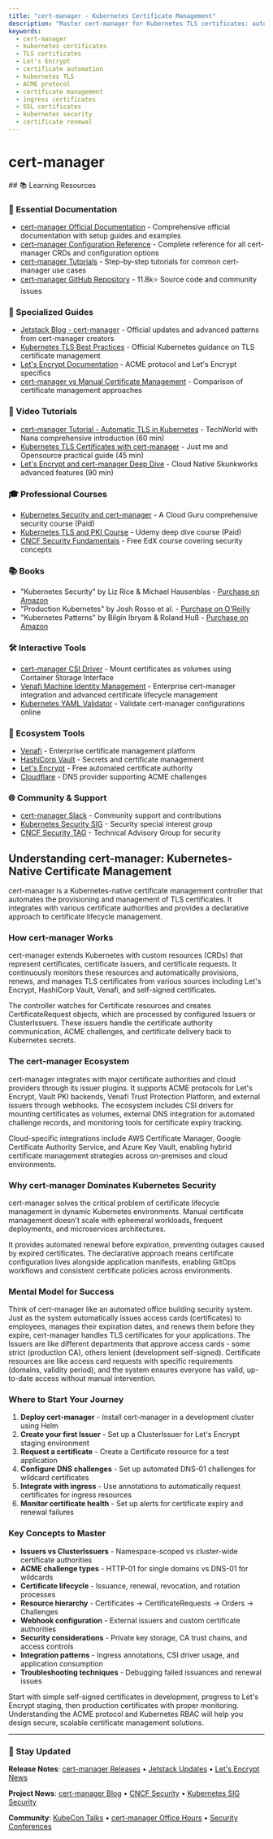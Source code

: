 ```yaml
---
title: "cert-manager - Kubernetes Certificate Management"
description: "Master cert-manager for Kubernetes TLS certificates: automate Let's Encrypt, manage certificate lifecycles, and secure ingress with automated certificate provisioning."
keywords:
  - cert-manager
  - kubernetes certificates
  - TLS certificates
  - Let's Encrypt
  - certificate automation
  - kubernetes TLS
  - ACME protocol
  - certificate management
  - ingress certificates
  - SSL certificates
  - kubernetes security
  - certificate renewal
---
```


# cert-manager

<GitHubButtons />
## 📚 Learning Resources

### 📖 Essential Documentation
- [cert-manager Official Documentation](https://cert-manager.io/docs/) - Comprehensive official documentation with setup guides and examples
- [cert-manager Configuration Reference](https://cert-manager.io/docs/configuration/) - Complete reference for all cert-manager CRDs and configuration options
- [cert-manager Tutorials](https://cert-manager.io/docs/tutorials/) - Step-by-step tutorials for common cert-manager use cases
- [cert-manager GitHub Repository](https://github.com/jetstack/cert-manager) - 11.8k⭐ Source code and community issues

### 📝 Specialized Guides
- [Jetstack Blog - cert-manager](https://blog.jetstack.io/) - Official updates and advanced patterns from cert-manager creators
- [Kubernetes TLS Best Practices](https://kubernetes.io/docs/concepts/configuration/tls/) - Official Kubernetes guidance on TLS certificate management
- [Let's Encrypt Documentation](https://letsencrypt.org/docs/) - ACME protocol and Let's Encrypt specifics
- [cert-manager vs Manual Certificate Management](https://learnk8s.io/cert-manager) - Comparison of certificate management approaches

### 🎥 Video Tutorials
- [cert-manager Tutorial - Automatic TLS in Kubernetes](https://www.youtube.com/watch?v=7m4_kZOObzw) - TechWorld with Nana comprehensive introduction (60 min)
- [Kubernetes TLS Certificates with cert-manager](https://www.youtube.com/watch?v=hoLUigg4V18) - Just me and Opensource practical guide (45 min)
- [Let's Encrypt and cert-manager Deep Dive](https://www.youtube.com/watch?v=3bwdcPn-_9c) - Cloud Native Skunkworks advanced features (90 min)

### 🎓 Professional Courses
- [Kubernetes Security and cert-manager](https://acloudguru.com/course/kubernetes-security) - A Cloud Guru comprehensive security course (Paid)
- [Kubernetes TLS and PKI Course](https://www.udemy.com/course/kubernetes-tls/) - Udemy deep dive course (Paid)
- [CNCF Security Fundamentals](https://www.edx.org/course/introduction-to-kubernetes) - Free EdX course covering security concepts

### 📚 Books
- "Kubernetes Security" by Liz Rice & Michael Hausenblas - [Purchase on Amazon](https://www.amazon.com/dp/1492046655)
- "Production Kubernetes" by Josh Rosso et al. - [Purchase on O'Reilly](https://www.oreilly.com/library/view/production-kubernetes/9781492092292/)
- "Kubernetes Patterns" by Bilgin Ibryam & Roland Huß - [Purchase on Amazon](https://www.amazon.com/dp/1492050288)

### 🛠️ Interactive Tools
- [cert-manager CSI Driver](https://github.com/cert-manager/csi-driver) - Mount certificates as volumes using Container Storage Interface
- [Venafi Machine Identity Management](https://venafi.com/machine-identity-management/) - Enterprise cert-manager integration and advanced certificate lifecycle management
- [Kubernetes YAML Validator](https://kubeyaml.com/) - Validate cert-manager configurations online

### 🚀 Ecosystem Tools
- [Venafi](https://venafi.com/) - Enterprise certificate management platform
- [HashiCorp Vault](https://www.vaultproject.io/) - Secrets and certificate management
- [Let's Encrypt](https://letsencrypt.org/) - Free automated certificate authority
- [Cloudflare](https://www.cloudflare.com/) - DNS provider supporting ACME challenges

### 🌐 Community & Support
- [cert-manager Slack](https://cert-manager.io/docs/contributing/) - Community support and contributions
- [Kubernetes Security SIG](https://github.com/kubernetes/community/tree/master/sig-security) - Security special interest group
- [CNCF Security TAG](https://github.com/cncf/tag-security) - Technical Advisory Group for security

## Understanding cert-manager: Kubernetes-Native Certificate Management

cert-manager is a Kubernetes-native certificate management controller that automates the provisioning and management of TLS certificates. It integrates with various certificate authorities and provides a declarative approach to certificate lifecycle management.

### How cert-manager Works
cert-manager extends Kubernetes with custom resources (CRDs) that represent certificates, certificate issuers, and certificate requests. It continuously monitors these resources and automatically provisions, renews, and manages TLS certificates from various sources including Let's Encrypt, HashiCorp Vault, Venafi, and self-signed certificates.

The controller watches for Certificate resources and creates CertificateRequest objects, which are processed by configured Issuers or ClusterIssuers. These issuers handle the certificate authority communication, ACME challenges, and certificate delivery back to Kubernetes secrets.

### The cert-manager Ecosystem
cert-manager integrates with major certificate authorities and cloud providers through its issuer plugins. It supports ACME protocols for Let's Encrypt, Vault PKI backends, Venafi Trust Protection Platform, and external issuers through webhooks. The ecosystem includes CSI drivers for mounting certificates as volumes, external DNS integration for automated challenge records, and monitoring tools for certificate expiry tracking.

Cloud-specific integrations include AWS Certificate Manager, Google Certificate Authority Service, and Azure Key Vault, enabling hybrid certificate management strategies across on-premises and cloud environments.

### Why cert-manager Dominates Kubernetes Security
cert-manager solves the critical problem of certificate lifecycle management in dynamic Kubernetes environments. Manual certificate management doesn't scale with ephemeral workloads, frequent deployments, and microservices architectures. 

It provides automated renewal before expiration, preventing outages caused by expired certificates. The declarative approach means certificate configuration lives alongside application manifests, enabling GitOps workflows and consistent certificate policies across environments.

### Mental Model for Success
Think of cert-manager like an automated office building security system. Just as the system automatically issues access cards (certificates) to employees, manages their expiration dates, and renews them before they expire, cert-manager handles TLS certificates for your applications. The Issuers are like different departments that approve access cards - some strict (production CA), others lenient (development self-signed). Certificate resources are like access card requests with specific requirements (domains, validity period), and the system ensures everyone has valid, up-to-date access without manual intervention.

### Where to Start Your Journey
1. **Deploy cert-manager** - Install cert-manager in a development cluster using Helm
2. **Create your first Issuer** - Set up a ClusterIssuer for Let's Encrypt staging environment
3. **Request a certificate** - Create a Certificate resource for a test application
4. **Configure DNS challenges** - Set up automated DNS-01 challenges for wildcard certificates
5. **Integrate with ingress** - Use annotations to automatically request certificates for ingress resources
6. **Monitor certificate health** - Set up alerts for certificate expiry and renewal failures

### Key Concepts to Master
- **Issuers vs ClusterIssuers** - Namespace-scoped vs cluster-wide certificate authorities
- **ACME challenge types** - HTTP-01 for single domains vs DNS-01 for wildcards
- **Certificate lifecycle** - Issuance, renewal, revocation, and rotation processes
- **Resource hierarchy** - Certificates → CertificateRequests → Orders → Challenges
- **Webhook configuration** - External issuers and custom certificate authorities
- **Security considerations** - Private key storage, CA trust chains, and access controls
- **Integration patterns** - Ingress annotations, CSI driver usage, and application consumption
- **Troubleshooting techniques** - Debugging failed issuances and renewal issues

Start with simple self-signed certificates in development, progress to Let's Encrypt staging, then production certificates with proper monitoring. Understanding the ACME protocol and Kubernetes RBAC will help you design secure, scalable certificate management solutions.

---

### 📡 Stay Updated

**Release Notes**: [cert-manager Releases](https://github.com/cert-manager/cert-manager/releases) • [Jetstack Updates](https://blog.jetstack.io/) • [Let's Encrypt News](https://letsencrypt.org/docs/release-notes/)

**Project News**: [cert-manager Blog](https://cert-manager.io/blog/) • [CNCF Security](https://www.cncf.io/blog/category/security/) • [Kubernetes SIG Security](https://kubernetes.io/blog/)

**Community**: [KubeCon Talks](https://www.cncf.io/kubecon-cloudnativecon-events/) • [cert-manager Office Hours](https://cert-manager.io/docs/contributing/) • [Security Conferences](https://www.blackhat.com/)